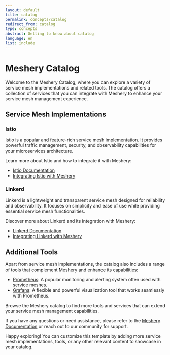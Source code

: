 ```yaml
---
layout: default
title: catalog
permalink: concepts/catalog
redirect_from: catalog
type: concepts
abstract: Getting to know about catalog
language: en
list: include
---
```


# Meshery Catalog

Welcome to the Meshery Catalog, where you can explore a variety of service mesh implementations and related tools. The catalog offers a collection of services that you can integrate with Meshery to enhance your service mesh management experience.

## Service Mesh Implementations

### Istio

Istio is a popular and feature-rich service mesh implementation. It provides powerful traffic management, security, and observability capabilities for your microservices architecture.

Learn more about Istio and how to integrate it with Meshery:

- [Istio Documentation](https://istio.io/docs/)
- [Integrating Istio with Meshery](/catalog/istio)

### Linkerd

Linkerd is a lightweight and transparent service mesh designed for reliability and observability. It focuses on simplicity and ease of use while providing essential service mesh functionalities.

Discover more about Linkerd and its integration with Meshery:

- [Linkerd Documentation](https://linkerd.io/documentation/)
- [Integrating Linkerd with Meshery](/catalog/linkerd)

## Additional Tools

Apart from service mesh implementations, the catalog also includes a range of tools that complement Meshery and enhance its capabilities:

- [Prometheus](https://prometheus.io/): A popular monitoring and alerting system often used with service meshes.
- [Grafana](https://grafana.com/): A flexible and powerful visualization tool that works seamlessly with Prometheus.

Browse the Meshery catalog to find more tools and services that can extend your service mesh management capabilities.

If you have any questions or need assistance, please refer to the [Meshery Documentation](/documentation) or reach out to our community for support.

Happy exploring!
You can customize this template by adding more service mesh implementations, tools, or any other relevant content to showcase in your catalog.

